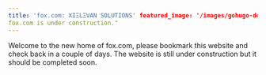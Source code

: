```yaml
---
title: 'fox.com: XIΞLΞVAN SOLUTIONS' featured_image: '/images/gohugo-default-sample-hero-image.jpg' description: "
fox.com is under construction."
---
```


Welcome to the new home of fox.com, please bookmark this website and check back in a couple of days. The website is
still under construction but it should be completed soon.
